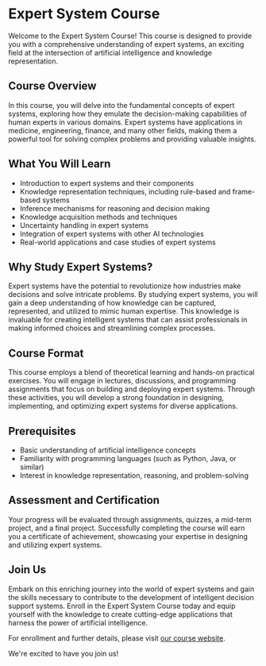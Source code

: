 # Expert System Course

Welcome to the Expert System Course! This course is designed to
provide you with a comprehensive understanding of expert systems, an
exciting field at the intersection of artificial intelligence and
knowledge representation.

## Course Overview

In this course, you will delve into the fundamental concepts of expert
systems, exploring how they emulate the decision-making capabilities
of human experts in various domains. Expert systems have applications
in medicine, engineering, finance, and many other fields, making them
a powerful tool for solving complex problems and providing valuable
insights.

## What You Will Learn

- Introduction to expert systems and their components
- Knowledge representation techniques, including rule-based and
frame-based systems
- Inference mechanisms for reasoning and decision making
- Knowledge acquisition methods and techniques
- Uncertainty handling in expert systems
- Integration of expert systems with other AI technologies
- Real-world applications and case studies of expert systems

## Why Study Expert Systems?

Expert systems have the potential to revolutionize how industries make
decisions and solve intricate problems. By studying expert systems,
you will gain a deep understanding of how knowledge can be captured,
represented, and utilized to mimic human expertise. This knowledge is
invaluable for creating intelligent systems that can assist
professionals in making informed choices and streamlining complex
processes.

## Course Format

This course employs a blend of theoretical learning and hands-on
practical exercises. You will engage in lectures, discussions, and
programming assignments that focus on building and deploying expert
systems. Through these activities, you will develop a strong
foundation in designing, implementing, and optimizing expert systems
for diverse applications.

## Prerequisites

- Basic understanding of artificial intelligence concepts
- Familiarity with programming languages (such as Python, Java, or similar)
- Interest in knowledge representation, reasoning, and problem-solving

## Assessment and Certification

Your progress will be evaluated through assignments, quizzes, a
mid-term project, and a final project. Successfully completing the
course will earn you a certificate of achievement, showcasing your
expertise in designing and utilizing expert systems.

## Join Us

Embark on this enriching journey into the world of expert systems and
gain the skills necessary to contribute to the development of
intelligent decision support systems. Enroll in the Expert System
Course today and equip yourself with the knowledge to create
cutting-edge applications that harness the power of artificial
intelligence.

For enrollment and further details, please visit [our course
website](https://www.example.com/expert-system-course).

We're excited to have you join us!
